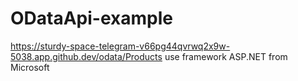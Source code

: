 # ODataApi-example
https://sturdy-space-telegram-v66pg44qvrwq2x9w-5038.app.github.dev/odata/Products
use framework ASP.NET from Microsoft
